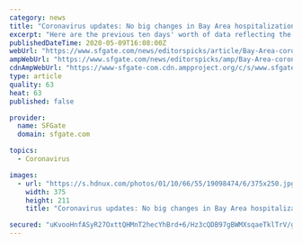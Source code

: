 ```yaml
---
category: news
title: "Coronavirus updates: No big changes in Bay Area hospitalizations this week"
excerpt: "Here are the previous ten days' worth of data reflecting the total number of confirmed and suspected COVID-19 hospitalizations across the nine counties that comprise the San Francisco Bay Area: - Wednesday,"
publishedDateTime: 2020-05-09T16:08:00Z
webUrl: "https://www.sfgate.com/news/editorspicks/article/Bay-Area-coronavirus-updates-COVID-19-cases-deaths-15258839.php"
ampWebUrl: "https://www.sfgate.com/news/editorspicks/amp/Bay-Area-coronavirus-updates-COVID-19-cases-deaths-15258839.php"
cdnAmpWebUrl: "https://www-sfgate-com.cdn.ampproject.org/c/s/www.sfgate.com/news/editorspicks/amp/Bay-Area-coronavirus-updates-COVID-19-cases-deaths-15258839.php"
type: article
quality: 63
heat: 63
published: false

provider:
  name: SFGate
  domain: sfgate.com

topics:
  - Coronavirus

images:
  - url: "https://s.hdnux.com/photos/01/10/66/55/19098474/6/375x250.jpg"
    width: 375
    height: 211
    title: "Coronavirus updates: No big changes in Bay Area hospitalizations this week"

secured: "uKvooHnfASyR27OxttQHMnT2hecYhBrd+6/Hz3cQDB97gBWMXsqaeTklTrV/gY3bySDBxxuDJL7O/E0qJpko/kPto0Tydfp8S0cQ7D2SWogI0PorWohS6hIbr0Hg1GZ3d3X1iZhIkNWB/zBXyibeWBw36Y84pc6SvF3cjsEmg1R+rkru0ZYRlCfXMErbyHt27twzKUSmMRfHRflsKRykqoe3t96UjaV07RqQtP3r0MI2ckHCh5fX1l9gCN0ERNRh8oeKh6DMJeDvj1AA6fjAtoNqc+QQH4ga50xn+bHosAcFMyGpX+1RHPP2yBtYl9YGKqfWCtcrN4h6bs5VfPU9MkrJdiu6rDWWOduSnvB9mDt2gzTHX0GnX4QyTyOrbPxdMZGbdQ2z8rS8z8M/59uU86zrYz/mFl62L2ZYSEjAJyQnIIso8+jNCOpmE2wD1GfD/torsB/t1eR15sUrAzLUVvYiDiE3Adb+sp+dNB5a1pM=;1QHRa8s9PRGk336VgFix9Q=="
---
```


